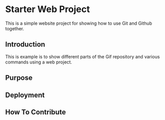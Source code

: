 # Starter Web Project

This is a simple website project for showing how to use Git and Github together.

## Introduction

This is example is to show different parts of the Gif repository and various commands using a web project.

## Purpose

## Deployment

## How To Contribute